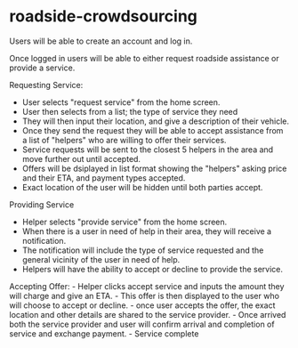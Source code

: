 # roadside-crowdsourcing
Users will be able to create an account and log in.

Once logged in users will be able to either request roadside assistance or provide a service.

Requesting Service:
- User selects "request service" from the home screen.
- User then selects from a list; the type of service they need
- They will then input their location, and give a description of their vehicle.
- Once they send the request they will be able to accept assistance from a list of "helpers" who are willing to offer their services.
- Service requests will be sent to the closest 5 helpers in the area and move further out until accepted.
- Offers will be dsiplayed in list format showing the "helpers" asking price and their ETA, and payment types accepted.
- Exact location of the user will be hidden until both parties accept.

Providing Service
- Helper selects "provide service" from the home screen.
- When there is a user in need of help in their area, they will receive a notification.
- The notification will include the type of service requested and the general vicinity of the user in need of help.
- Helpers will have the ability to accept or decline to provide the service.

Accepting Offer:
    - Helper clicks accept service and inputs the amount they will charge and give an ETA.
    - This offer is then displayed to the user who will choose to accept or decline.
    - once user accepts the offer, the exact location and other details are shared to the service provider.
    - Once arrived both the service provider and user will confirm arrival and completion of service and exchange payment.
    - Service complete

